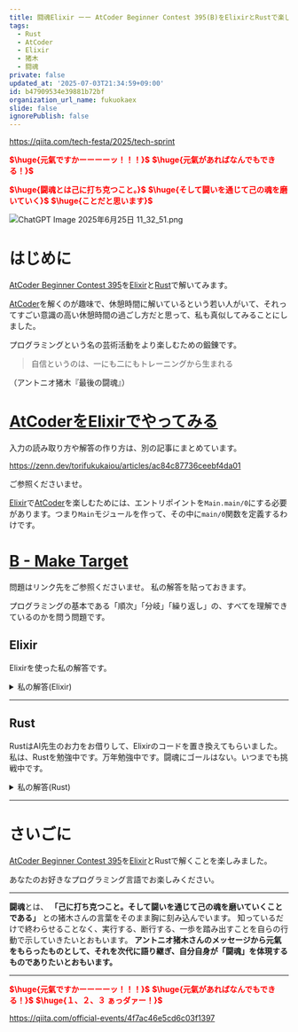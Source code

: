 ```yaml
---
title: 闘魂Elixir ーー AtCoder Beginner Contest 395(B)をElixirとRustで楽しむ
tags:
  - Rust
  - AtCoder
  - Elixir
  - 猪木
  - 闘魂
private: false
updated_at: '2025-07-03T21:34:59+09:00'
id: b47909534e39881b72bf
organization_url_name: fukuokaex
slide: false
ignorePublish: false
---
```

https://qiita.com/tech-festa/2025/tech-sprint

<b><font color="red">$\huge{元氣ですかーーーーッ！！！}$</font></b>
<b><font color="red">$\huge{元氣があればなんでもできる！}$</font></b>

<b><font color="red">$\huge{闘魂とは己に打ち克つこと。}$</font></b>
<b><font color="red">$\huge{そして闘いを通じて己の魂を磨いていく}$</font></b>
<b><font color="red">$\huge{ことだと思います}$</font></b>

![ChatGPT Image 2025年6月25日 11_32_51.png](https://qiita-image-store.s3.ap-northeast-1.amazonaws.com/0/131808/a80ca1b4-3ccd-40c7-945b-6c8c969727e0.png)



# はじめに

[AtCoder Beginner Contest 395](https://atcoder.jp/contests/abc395)を[Elixir](https://elixir-lang.org/)と[Rust](https://www.rust-lang.org/)で解いてみます。  

[AtCoder](https://atcoder.jp/)を解くのが趣味で、休憩時間に解いているという若い人がいて、それってすごい意識の高い休憩時間の過ごし方だと思って、私も真似してみることにしました。  

プログラミングという名の芸術活動をより楽しむための鍛錬です。  

> 自信というのは、一にも二にもトレーニングから生まれる

（アントニオ猪木『最後の闘魂』）


# [AtCoderをElixirでやってみる](https://zenn.dev/torifukukaiou/articles/ac84c87736ceebf4da01)

入力の読み取り方や解答の作り方は、別の記事にまとめています。


https://zenn.dev/torifukukaiou/articles/ac84c87736ceebf4da01

ご参照くださいませ。

[Elixir](https://elixir-lang.org/)で[AtCoder](https://atcoder.jp/)を楽しむためには、エントリポイントを`Main.main/0`にする必要があります。つまり`Main`モジュールを作って、その中に`main/0`関数を定義するわけです。

# [B - Make Target](https://atcoder.jp/contests/abc395/tasks/abc395_b)

問題はリンク先をご参照くださいませ。
私の解答を貼っておきます。

プログラミングの基本である「順次」「分岐」「繰り返し」の、すべてを理解できているのかを問う問題です。

## Elixir

Elixirを使った私の解答です。


<details><summary>私の解答(Elixir)</summary>

_問題文を読んでいらっしゃることを前提にひとこと解説をしておきます。_

指示の通りに実装しました。もしかしたら、計算を省けるところがあるのかもしれません。  


```elixir
defmodule Main do
  def main do
    n = IO.read(:line) |> String.trim() |> String.to_integer()

    solve(n)
    |> IO.puts()
  end

  def solve(n) do
    map = (1..n)
    |> Enum.reduce(%{}, fn i, acc ->
      j = n + 1 - i
      do_solve(i, j, acc)
    end)

    line = for i <- 1..n, j <- 1..n, s = Map.get(map, {i, j}), into: [], do: s

    Enum.chunk_every(line, n)
    |> Enum.join("\n")
  end

  defp do_solve(i, j, map) when i <= j and rem(i, 2) == 1 do
    color(i, j, map, "#")
  end

  defp do_solve(i, j, map) when i <= j and rem(i, 2) == 0 do
    color(i, j, map, ".")
  end

  defp do_solve(i, j, map) when i > j, do: map

  defp color(i, j, map, c) do
    (i..j)
    |> Enum.reduce(map, fn k, acc ->
      Map.put(acc, {i, k}, c)
      |> Map.put({j, k}, c)
      |> Map.put({k, i}, c)
      |> Map.put({k, j}, c)
    end)
  end
end
```



</details>

---

## Rust

RustはAI先生のお力をお借りして、Elixirのコードを置き換えてもらいました。
私は、Rustを勉強中です。万年勉強中です。闘魂にゴールはない。いつまでも挑戦中です。

<details><summary>私の解答(Rust)</summary>

```rust
use std::io::{self, BufRead};

fn main() {
    let stdin = io::stdin();
    let n: usize = stdin.lock().lines().next().unwrap().unwrap().trim().parse().unwrap();

    let result = solve(n);
    println!("{}", result);
}

fn solve(n: usize) -> String {
    let mut grid = vec![vec![' '; n]; n];

    for i in 1..=n {
        let j = n + 1 - i;
        if i > j {
            continue;
        }
        let ch = if i % 2 == 1 { '#' } else { '.' };
        color(i, j, &mut grid, ch);
    }

    grid.iter()
        .map(|row| row.iter().collect::<String>())
        .collect::<Vec<_>>()
        .join("\n")
}

fn color(i: usize, j: usize, grid: &mut Vec<Vec<char>>, ch: char) {
    let i0 = i - 1;
    let j0 = j - 1;

    for k in i0..=j0 {
        grid[i0][k] = ch;
        grid[j0][k] = ch;
        grid[k][i0] = ch;
        grid[k][j0] = ch;
    }
}
```

</details>

---

# さいごに

[AtCoder Beginner Contest 395](https://atcoder.jp/contests/abc395)を[Elixir](https://elixir-lang.org/)とRustで解くことを楽しみました。

あなたのお好きなプログラミング言語でお楽しみください。

---


**闘魂**とは、  **「己に打ち克つこと。そして闘いを通じて己の魂を磨いていくことである」** との猪木さんの言葉をそのまま胸に刻み込んでいます。
知っているだけで終わらせることなく、実行する、断行する、一歩を踏み出すことを自らの行動で示していきたいとおもいます。
**アントニオ猪木さんのメッセージから元氣をもらったものとして、それを次代に語り継ぎ、自分自身が「闘魂」を体現するものでありたいとおもいます。**

---

<b><font color="red">$\huge{元氣ですかーーーーッ！！！}$</font></b>
<b><font color="red">$\huge{元氣があればなんでもできる！}$</font></b>
<b><font color="red">$\huge{１、２、３ ぁっダァー！}$</font></b>


https://qiita.com/official-events/4f7ac46e5cd6c03f1397
